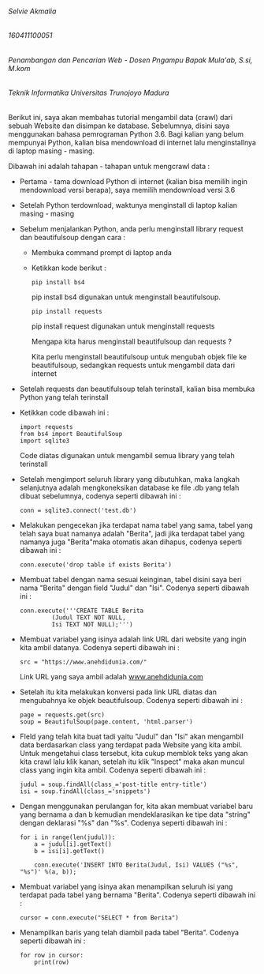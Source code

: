 ###### Selvie Akmalia

###### 160411100051

###### Penambangan dan Pencarian Web - Dosen Pngampu Bapak Mula'ab, S.si, M.kom

###### Teknik Informatika Universitas Trunojoyo Madura

Berikut ini, saya akan membahas tutorial mengambil data (crawl) dari sebuah Website dan disimpan ke database. Sebelumnya, disini saya menggunakan bahasa pemrograman  Python 3.6. Bagi kalian yang belum mempunyai Python, kalian bisa mendownload di internet lalu menginstallnya di laptop masing - masing. 

Dibawah ini adalah tahapan - tahapan untuk mengcrawl data :

- Pertama - tama download Python di internet (kalian bisa memilih ingin mendownload versi berapa), saya memilih mendownload versi 3.6

- Setelah Python terdownload, waktunya menginstall di laptop kalian masing - masing

- Sebelum menjalankan Python, anda perlu menginstall library request dan beautifulsoup dengan cara :

  - Membuka command prompt di laptop anda 

  - Ketikkan kode berikut :

    ```
    pip install bs4
    ```

    pip install bs4 digunakan untuk menginstall beautifulsoup. 

    ```
    pip install requests
    ```

    pip install request digunakan untuk menginstall requests

    Mengapa kita harus menginstall beautifulsoup dan requests ?

    Kita perlu menginstall beautifulsoup untuk mengubah objek file ke beautifulsoup, sedangkan requests untuk mengambil data dari internet

- Setelah requests dan beautifulsoup telah terinstall, kalian bisa membuka Python yang telah terinstall

- Ketikkan code dibawah ini :

  ```
  import requests
  from bs4 import BeautifulSoup
  import sqlite3
  ```

  Code diatas digunakan untuk mengambil semua library yang telah terinstall

- Setelah mengimport seluruh library yang dibutuhkan, maka langkah selanjutnya adalah mengkoneksikan database ke file .db yang telah dibuat sebelumnya, codenya seperti dibawah ini :

  ```
  conn = sqlite3.connect('test.db')
  ```

- Melakukan pengecekan jika terdapat nama tabel yang sama, tabel yang telah saya buat namanya adalah "Berita", jadi jika terdapat tabel yang namanya juga "Berita"maka otomatis akan dihapus, codenya seperti dibawah ini :

  ```
  conn.execute('drop table if exists Berita')
  ```

- Membuat tabel dengan nama sesuai keinginan, tabel disini saya beri nama "Berita" dengan field "Judul" dan "Isi". Codenya seperti dibawah ini :

  ```
  conn.execute('''CREATE TABLE Berita
           (Judul TEXT NOT NULL,
           Isi TEXT NOT NULL);''')
  ```

- Membuat variabel yang isinya adalah link URL dari website yang ingin kita ambil datanya. Codenya seperti dibawah ini :

  ```
  src = "https://www.anehdidunia.com/"
  ```

  Link URL yang saya ambil adalah www.anehdidunia.com

- Setelah itu kita melakukan konversi pada link URL diatas dan mengubahnya ke objek beautifulsoup. Codenya seperti dibawah ini :

  ```
  page = requests.get(src)
  soup = BeautifulSoup(page.content, 'html.parser')
  ```

- FIeld yang telah kita buat tadi yaitu "Judul" dan "Isi" akan mengambil data berdasarkan class yang terdapat pada Website yang kita ambil. Untuk mengetahui class tersebut, kita cukup memblok teks yang akan kita crawl lalu klik kanan, setelah itu klik "Inspect" maka akan muncul class yang ingin kita ambil. Codenya seperti dibawah ini :

  ```
  judul = soup.findAll(class_='post-title entry-title')
  isi = soup.findAll(class_='snippets')
  ```

- Dengan menggunakan perulangan for, kita akan membuat variabel baru yang bernama a dan b kemudian mendeklarasikan ke tipe data "string" dengan deklarasi "%s" dan "%s". Codenya seperti dibawah ini :

  ```
  for i in range(len(judul)):
      a = judul[i].getText()
      b = isi[i].getText()
      
      conn.execute('INSERT INTO Berita(Judul, Isi) VALUES ("%s", "%s")' %(a, b));
  ```

- Membuat variabel yang isinya akan menampilkan seluruh isi yang terdapat pada tabel yang bernama "Berita". Codenya seperti dibawah ini :

  ```
  cursor = conn.execute("SELECT * from Berita")
  ```

- Menampilkan baris yang telah diambil pada tabel "Berita". Codenya seperti dibawah ini :

  ```
  for row in cursor:
      print(row)
  ```

  





